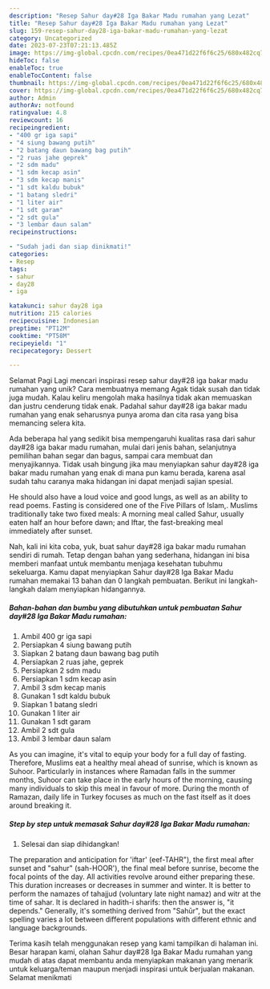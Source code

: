 ```yaml
---
description: "Resep Sahur day#28 Iga Bakar Madu rumahan yang Lezat"
title: "Resep Sahur day#28 Iga Bakar Madu rumahan yang Lezat"
slug: 159-resep-sahur-day28-iga-bakar-madu-rumahan-yang-lezat
category: Uncategorized
date: 2023-07-23T07:21:13.485Z
image: https://img-global.cpcdn.com/recipes/0ea471d22f6f6c25/680x482cq70/sahur-day28-iga-bakar-madu-rumahan-foto-resep-utama.jpg
hideToc: false
enableToc: true
enableTocContent: false
thumbnail: https://img-global.cpcdn.com/recipes/0ea471d22f6f6c25/680x482cq70/sahur-day28-iga-bakar-madu-rumahan-foto-resep-utama.jpg
cover: https://img-global.cpcdn.com/recipes/0ea471d22f6f6c25/680x482cq70/sahur-day28-iga-bakar-madu-rumahan-foto-resep-utama.jpg
author: Admin
authorAv: notfound
ratingvalue: 4.8
reviewcount: 16
recipeingredient:
- "400 gr iga sapi"
- "4 siung bawang putih"
- "2 batang daun bawang bag putih"
- "2 ruas jahe geprek"
- "2 sdm madu"
- "1 sdm kecap asin"
- "3 sdm kecap manis"
- "1 sdt kaldu bubuk"
- "1 batang sledri"
- "1 liter air"
- "1 sdt garam"
- "2 sdt gula"
- "3 lembar daun salam"
recipeinstructions:

- "Sudah jadi dan siap dinikmati!"
categories:
- Resep
tags:
- sahur
- day28
- iga

katakunci: sahur day28 iga 
nutrition: 215 calories
recipecuisine: Indonesian
preptime: "PT12M"
cooktime: "PT58M"
recipeyield: "1"
recipecategory: Dessert

---
```



Selamat Pagi Lagi mencari inspirasi resep sahur day#28 iga bakar madu rumahan yang unik? Cara membuatnya memang Agak tidak susah dan tidak juga mudah. Kalau keliru mengolah maka hasilnya tidak akan memuaskan dan justru cenderung tidak enak. Padahal sahur day#28 iga bakar madu rumahan yang enak seharusnya punya aroma dan cita rasa yang bisa memancing selera kita.


Ada beberapa hal yang sedikit bisa mempengaruhi kualitas rasa dari sahur day#28 iga bakar madu rumahan, mulai dari jenis bahan, selanjutnya pemilihan bahan segar dan bagus, sampai cara membuat dan menyajikannya. Tidak usah bingung jika mau menyiapkan sahur day#28 iga bakar madu rumahan yang enak di mana pun kamu berada, karena asal sudah tahu caranya maka hidangan ini dapat menjadi sajian spesial.

He should also have a loud voice and good lungs, as well as an ability to read poems. Fasting is considered one of the Five Pillars of Islam,. Muslims traditionally take two fixed meals: A morning meal called Sahur, usually eaten half an hour before dawn; and Iftar, the fast-breaking meal immediately after sunset.


Nah, kali ini kita coba, yuk, buat sahur day#28 iga bakar madu rumahan sendiri di rumah. Tetap dengan bahan yang sederhana, hidangan ini bisa memberi manfaat untuk membantu menjaga kesehatan tubuhmu sekeluarga. Kamu dapat menyiapkan Sahur day#28 Iga Bakar Madu rumahan memakai 13 bahan dan 0 langkah pembuatan. Berikut ini langkah-langkah dalam menyiapkan hidangannya.

<!--inarticleads1-->

##### Bahan-bahan dan bumbu yang dibutuhkan untuk pembuatan Sahur day#28 Iga Bakar Madu rumahan:

1. Ambil 400 gr iga sapi
1. Persiapkan 4 siung bawang putih
1. Siapkan 2 batang daun bawang bag putih
1. Persiapkan 2 ruas jahe, geprek
1. Persiapkan 2 sdm madu
1. Persiapkan 1 sdm kecap asin
1. Ambil 3 sdm kecap manis
1. Gunakan 1 sdt kaldu bubuk
1. Siapkan 1 batang sledri
1. Gunakan 1 liter air
1. Gunakan 1 sdt garam
1. Ambil 2 sdt gula
1. Ambil 3 lembar daun salam


As you can imagine, it&#39;s vital to equip your body for a full day of fasting. Therefore, Muslims eat a healthy meal ahead of sunrise, which is known as Suhoor. Particularly in instances where Ramadan falls in the summer months, Suhoor can take place in the early hours of the morning, causing many individuals to skip this meal in favour of more. During the month of Ramazan, daily life in Turkey focuses as much on the fast itself as it does around breaking it. 

<!--inarticleads2-->

##### Step by step untuk memasak Sahur day#28 Iga Bakar Madu rumahan:


1. Selesai dan siap dihidangkan!

The preparation and anticipation for &#39;iftar&#39; (eef-TAHR&#34;), the first meal after sunset and &#34;sahur&#34; (sah-HOOR&#39;), the final meal before sunrise, become the focal points of the day. All activities revolve around either preparing these. This duration increases or decreases in summer and winter. It is better to perform the namazes of tahajjud (voluntary late night namaz) and witr at the time of sahar. It is declared in hadith-i sharifs: then the answer is, &#34;it depends.&#34; Generally, it&#39;s something derived from &#34;Sahūr&#34;, but the exact spelling varies a lot between different populations with different ethnic and language backgrounds. 

Terima kasih telah menggunakan resep yang kami tampilkan di halaman ini. Besar harapan kami, olahan Sahur day#28 Iga Bakar Madu rumahan yang mudah di atas dapat membantu anda menyiapkan makanan yang menarik untuk keluarga/teman maupun menjadi inspirasi untuk berjualan makanan. Selamat menikmati
